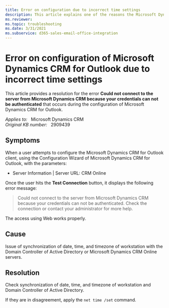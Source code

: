```yaml
---
title: Error on configuration due to incorrect time settings
description: This article explains one of the reasons the Microsoft Dynamics CRM for Outlook Client fails to configure correctly.
ms.reviewer: 
ms.topic: troubleshooting
ms.date: 3/31/2021
ms.subservice: d365-sales-email-office-integration
---
```

# Error on configuration of Microsoft Dynamics CRM for Outlook due to incorrect time settings

This article provides a resolution for the error **Could not connect to the server from Microsoft Dynamics CRM because your credentials can not be authenticated** that occurs during the configuration of Microsoft Dynamics CRM for Outlook.

_Applies to:_ &nbsp; Microsoft Dynamics CRM  
_Original KB number:_ &nbsp; 2909439

## Symptoms

When a user attempts to configure the Microsoft Dynamics CRM for Outlook client, using the Configuration Wizard of Microsoft Dynamics CRM for Outlook, with the parameters:

- Server Information | Server URL: CRM Online

Once the user hits the **Test Connection** button, it displays the following error message:

> Could not connect to the server from Microsoft Dynamics CRM because your credentials can not be authenticated. Check the connection or contact your administrator for more help.

The access using Web works properly.

## Cause

Issue of synchronization of date, time, and timezone of workstation with the Domain Controller of Active Directory or Microsoft Dynamics CRM Online servers.

## Resolution

Check synchronization of date, time, and timezone of workstation and Domain Controller of Active Directory.

If they are in disagreement, apply the `net time /set` command.

